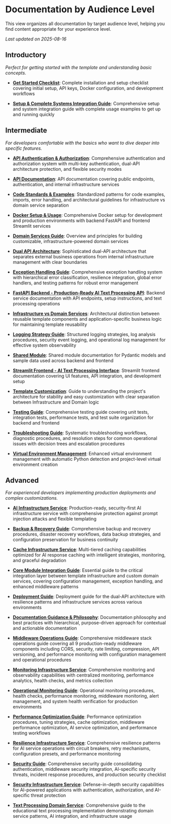 # Documentation by Audience Level

This view organizes all documentation by target audience level, helping you find content appropriate for your experience level.

*Last updated on 2025-08-16*

## Introductory

*Perfect for getting started with the template and understanding basic concepts.*

- **[Get Started Checklist](get-started/CHECKLIST.md)**: Complete installation and setup checklist covering initial setup, API keys, Docker configuration, and development workflows

- **[Setup & Complete Systems Integration Guide](get-started/SETUP_INTEGRATION.md)**: Comprehensive setup and system integration guide with complete usage examples to get up and running quickly


## Intermediate

*For developers comfortable with the basics who want to dive deeper into specific features.*

- **[API Authentication & Authorization](guides/developer/AUTHENTICATION.md)**: Comprehensive authentication and authorization system with multi-key authentication, dual-API architecture protection, and flexible security modes

- **[API Documentation](guides/application/API.md)**: API documentation covering public endpoints, authentication, and internal infrastructure services

- **[Code Standards & Examples](guides/developer/CODE_STANDARDS.md)**: Standardized patterns for code examples, imports, error handling, and architectural guidelines for infrastructure vs domain service separation

- **[Docker Setup & Usage](guides/developer/DOCKER.md)**: Comprehensive Docker setup for development and production environments with backend FastAPI and frontend Streamlit services

- **[Domain Services Guide](guides/domain-services/README.md)**: Overview and principles for building customizable, infrastructure-powered domain services

- **[Dual API Architecture](reference/key-concepts/DUAL_API_ARCHITECTURE.md)**: Sophisticated dual-API architecture that separates external business operations from internal infrastructure management with clear boundaries

- **[Exception Handling Guide](guides/developer/EXCEPTION_HANDLING.md)**: Comprehensive exception handling system with hierarchical error classification, resilience integration, global error handlers, and testing patterns for robust error management

- **[FastAPI Backend - Production-Ready AI Text Processing API](guides/application/BACKEND.md)**: Backend service documentation with API endpoints, setup instructions, and text processing operations

- **[Infrastructure vs Domain Services](reference/key-concepts/INFRASTRUCTURE_VS_DOMAIN.md)**: Architectural distinction between reusable template components and application-specific business logic for maintaining template reusability

- **[Logging Strategy Guide](guides/operations/LOGGING_STRATEGY.md)**: Structured logging strategies, log analysis procedures, security event logging, and operational log management for effective system observability

- **[Shared Module](guides/application/SHARED.md)**: Shared module documentation for Pydantic models and sample data used across backend and frontend

- **[Streamlit Frontend - AI Text Processing Interface](guides/application/FRONTEND.md)**: Streamlit frontend documentation covering UI features, API integration, and development setup

- **[Template Customization](/guides/get-started/TEMPLATE_CUSTOMIZATION.md)**: Guide to understanding the project's architecture for stability and easy customization with clear separation between Infrastructure and Domain logic

- **[Testing Guide](guides/developer/TESTING.md)**: Comprehensive testing guide covering unit tests, integration tests, performance tests, and test suite organization for backend and frontend

- **[Troubleshooting Guide](guides/operations/TROUBLESHOOTING.md)**: Systematic troubleshooting workflows, diagnostic procedures, and resolution steps for common operational issues with decision trees and escalation procedures

- **[Virtual Environment Management](guides/developer/VIRTUAL_ENVIRONMENT_GUIDE.md)**: Enhanced virtual environment management with automatic Python detection and project-level virtual environment creation


## Advanced

*For experienced developers implementing production deployments and complex customizations.*

- **[AI Infrastructure Service](guides/infrastructure/AI.md)**: Production-ready, security-first AI infrastructure service with comprehensive protection against prompt injection attacks and flexible templating

- **[Backup & Recovery Guide](guides/operations/BACKUP_RECOVERY.md)**: Comprehensive backup and recovery procedures, disaster recovery workflows, data backup strategies, and configuration preservation for business continuity

- **[Cache Infrastructure Service](guides/infrastructure/CACHE.md)**: Multi-tiered caching capabilities optimized for AI response caching with intelligent strategies, monitoring, and graceful degradation

- **[Core Module Integration Guide](guides/developer/CORE_MODULE_INTEGRATION.md)**: Essential guide to the critical integration layer between template infrastructure and custom domain services, covering configuration management, exception handling, and enhanced middleware patterns

- **[Deployment Guide](guides/developer/DEPLOYMENT.md)**: Deployment guide for the dual-API architecture with resilience patterns and infrastructure services across various environments

- **[Documentation Guidance & Philosophy](guides/developer/DOCUMENTATION_GUIDANCE.md)**: Documentation philosophy and best practices with hierarchical, purpose-driven approach for contextual and actionable documentation

- **[Middleware Operations Guide](guides/operations/MIDDLEWARE.md)**: Comprehensive middleware stack operations guide covering all 9 production-ready middleware components including CORS, security, rate limiting, compression, API versioning, and performance monitoring with configuration management and operational procedures

- **[Monitoring Infrastructure Service](guides/infrastructure/MONITORING.md)**: Comprehensive monitoring and observability capabilities with centralized monitoring, performance analytics, health checks, and metrics collection

- **[Operational Monitoring Guide](guides/operations/MONITORING.md)**: Operational monitoring procedures, health checks, performance monitoring, middleware monitoring, alert management, and system health verification for production environments

- **[Performance Optimization Guide](guides/operations/PERFORMANCE_OPTIMIZATION.md)**: Performance optimization procedures, tuning strategies, cache optimization, middleware performance optimization, AI service optimization, and performance testing workflows

- **[Resilience Infrastructure Service](guides/infrastructure/RESILIENCE.md)**: Comprehensive resilience patterns for AI service operations with circuit breakers, retry mechanisms, configuration presets, and performance monitoring

- **[Security Guide](guides/operations/SECURITY.md)**: Comprehensive security guide consolidating authentication, middleware security integration, AI-specific security threats, incident response procedures, and production security checklist

- **[Security Infrastructure Service](guides/infrastructure/SECURITY.md)**: Defense-in-depth security capabilities for AI-powered applications with authentication, authorization, and AI-specific threat protection

- **[Text Processing Domain Service](guides/domain-services/TEXT_PROCESSING.md)**: Comprehensive guide to the educational text processing implementation demonstrating domain service patterns, AI integration, and infrastructure usage

